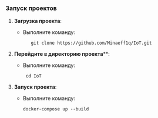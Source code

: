 ### Запуск проектов

1. **Загрузка проекта**:
   - Выполните команду:
     ```
	    git clone https://github.com/Minaeff1q/IoT.git
     ```

2. **Перейдите в директорию проекта****:
   - Выполните команду:
     ```
      cd IoT
     ```
	 
3. **Запуск проекта**:
   - Выполните команду:
     ```
     docker-compose up --build
     ```